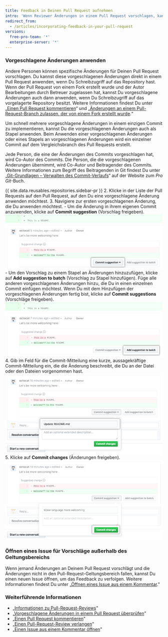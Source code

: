 ```yaml
---
title: Feedback in Deinen Pull Request aufnehmen
intro: 'Wenn Reviewer Änderungen in einem Pull Request vorschlagen, kannst Du diese Änderungen automatisch in den Pull Request aufnehmen oder einen Issue öffnen, um Vorschläge außerhalb des Geltungsbereichs zu verfolgen.'
redirect_from:
  - /articles/incorporating-feedback-in-your-pull-request
versions:
  free-pro-team: '*'
  enterprise-server: '*'
---
```


### Vorgeschlagene Änderungen anwenden

Andere Personen können spezifische Änderungen für Deinen Pull Request vorschlagen. Du kannst diese vorgeschlagenen Änderungen direkt in einem Pull Request anwenden, wenn Du Schreibzugriff auf das Repository hast. Wenn der Pull Request von einem Fork erstellt wurde und der Autor Bearbeitungen durch Betreuer zugelassen hat, kannst Du vorgeschlagene Änderungen auch dann anwenden, wenn Du Schreibzugriff auf das vorgelagerte Repository besitzt. Weitere Informationen findest Du unter „[Einen Pull Request kommentieren](/github/collaborating-with-issues-and-pull-requests/commenting-on-a-pull-request)“ und „[Änderungen an einem Pull-Request-Branch zulassen, der von einem Fork erstellt wurde](/github/collaborating-with-issues-and-pull-requests/allowing-changes-to-a-pull-request-branch-created-from-a-fork).“

Um schnell mehrere vorgeschlagene Änderungen in einem einzigen Commit zu implementieren, kannst Du die vorgeschlagenen Änderungen auch als Stapel anwenden. Beim Anwenden einer vorgeschlagenen Änderungen oder eines Stapels an vorgeschlagenen Änderungen wird ein einzelner Commit auf dem Vergleichsbranch des Pull Requests erstellt.

Jede Person, die eine der Änderungen des Commits vorgeschlagen hat, wird Co-Autor des Commits. Die Person, die die vorgeschlagenen Änderungen übernimmt, wird Co-Autor und Beitragender des Commits. Weitere Informationen zum Begriff des Beitragenden in Git findest Du unter „[Git-Grundlagen – Verwalten des Commit-Verlaufs](https://git-scm.com/book/en/v2/Git-Basics-Viewing-the-Commit-History)“ auf der Website zum _Pro Git_-Buch.

{{ site.data.reusables.repositories.sidebar-pr }}
2. Klicke in der Liste der Pull Requests auf den Pull Request, auf den Du eine vorgeschlagene Änderung anwenden möchtest.
3. Navigiere zur ersten vorgeschlagenen Änderung, die Du anwenden möchtest.
    - Um die Änderung in ihrem eigenen Commit anzuwenden, klicke auf **Commit suggestion** (Vorschlag freigeben). ![Schaltfläche „Commit suggestion“ (Vorschlag freigeben)](/assets/images/help/pull_requests/commit-suggestion-button.png)
    - Um den Vorschlag zu einem Stapel an Änderungen hinzuzufügen, klicke auf **Add suggestion to batch** (Vorschlag zu Stapel hinzufügen). Füge alle anderen vorgeschlagenen Änderungen hinzu, die Du in einen einzelnen Commit einfügen möchtest. Wenn Du mit dem Hinzufügen der vorgeschlagenen Änderungen fertig bist, klicke auf **Commit suggestions** (Vorschläge freigeben). ![Schaltfläche „Add suggestion to batch“ (Vorschlag zu Stapel hinzufügen)](/assets/images/help/pull_requests/add-suggestion-to-batch.png)
4. Gib im Feld für die Commit-Mitteilung eine kurze, aussagekräftige Commit-Mitteilung ein, die die Änderung beschreibt, die Du an der Datei oder den Dateien vorgenommen hast. ![Feld für Commit-Mitteilung](/assets/images/help/pull_requests/suggested-change-commit-message-field.png)
5. Klicke auf **Commit changes** (Änderungen freigeben). ![Schaltfläche „Commit changes“ (Änderungen freigeben)](/assets/images/help/pull_requests/commit-changes-button.png)

### Öffnen eines Issue für Vorschläge außerhalb des Geltungsbereichs

Wenn jemand Änderungen an Deinem Pull Request vorschlägt und die Änderungen nicht in den Pull-Request-Geltungsbereich fallen, kannst Du einen neuen Issue öffnen, um das Feedback zu verfolgen. Weitere Informationen findest Du unter „[Öffnen eines Issue aus einem Kommentar](/github/managing-your-work-on-github/opening-an-issue-from-a-comment)."

### Weiterführende Informationen

- „[Informationen zu Pull-Request-Reviews](/github/collaborating-with-issues-and-pull-requests/about-pull-request-reviews)"
- „[Vorgeschlagene Änderungen in einem Pull Request überprüfen](/github/collaborating-with-issues-and-pull-requests/reviewing-proposed-changes-in-a-pull-request)"
- „[Einen Pull Request kommentieren](/github/collaborating-with-issues-and-pull-requests/commenting-on-a-pull-request)"
- „[Einen Pull-Request-Review verlangen](/github/collaborating-with-issues-and-pull-requests/requesting-a-pull-request-review)"
- „[Einen Issue aus einem Kommentar öffnen](/github/managing-your-work-on-github/opening-an-issue-from-a-comment)"

